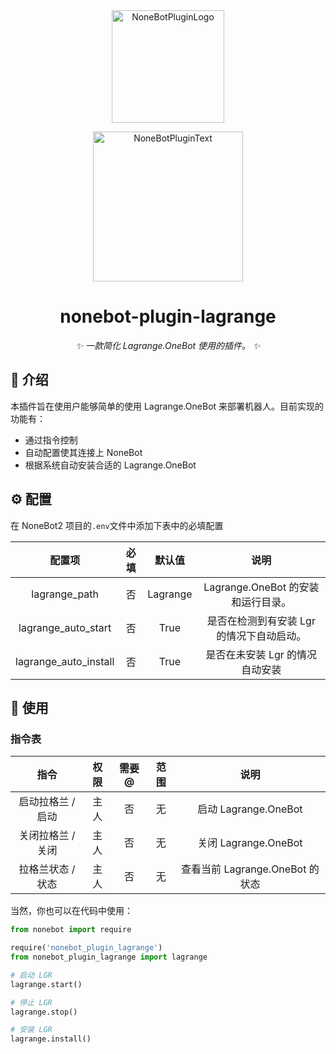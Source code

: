 <div align="center">
  <a href="https://v2.nonebot.dev/store"><img src="https://github.com/A-kirami/nonebot-plugin-template/blob/resources/nbp_logo.png" width="180" height="180" alt="NoneBotPluginLogo"></a>
  <br>
  <p><img src="https://github.com/A-kirami/nonebot-plugin-template/blob/resources/NoneBotPlugin.svg" width="240" alt="NoneBotPluginText"></p>
</div>

<div align="center">

# nonebot-plugin-lagrange

_✨ 一款简化 Lagrange.OneBot 使用的插件。 ✨_

</div>

## 📖 介绍

本插件旨在使用户能够简单的使用 Lagrange.OneBot 来部署机器人。目前实现的功能有：

- 通过指令控制
- 自动配置使其连接上 NoneBot
- 根据系统自动安装合适的 Lagrange.OneBot

[//]: # (## 💿 安装)

[//]: # ()
[//]: # (你可以使用 `pip3 install nonebot-plugin-lagrange` 来安装此插件。)

## ⚙️ 配置

在 NoneBot2 项目的`.env`文件中添加下表中的必填配置

|          配置项          | 必填 |   默认值    |            说明             |
|:---------------------:|:--:|:--------:|:-------------------------:|
|     lagrange_path     | 否  | Lagrange | Lagrange.OneBot 的安装和运行目录。 |
|  lagrange_auto_start  | 否  |   True   |  是否在检测到有安装 Lgr 的情况下自动启动。  |
| lagrange_auto_install | 否  |   True   |    是否在未安装 Lgr 的情况自动安装     |

## 🎉 使用

### 指令表

|     指令     | 权限 | 需要@ | 范围 |            说明            |
|:----------:|:--:|:---:|:--:|:------------------------:|
| 启动拉格兰 / 启动 | 主人 |  否  | 无  |    启动 Lagrange.OneBot    |
| 关闭拉格兰 / 关闭 | 主人 |  否  | 无  |    关闭 Lagrange.OneBot    |
| 拉格兰状态 / 状态 | 主人 |  否  | 无  | 查看当前 Lagrange.OneBot 的状态 |

当然，你也可以在代码中使用：

```python
from nonebot import require

require('nonebot_plugin_lagrange')
from nonebot_plugin_lagrange import lagrange

# 启动 LGR
lagrange.start()

# 停止 LGR
lagrange.stop()

# 安装 LGR
lagrange.install()

```